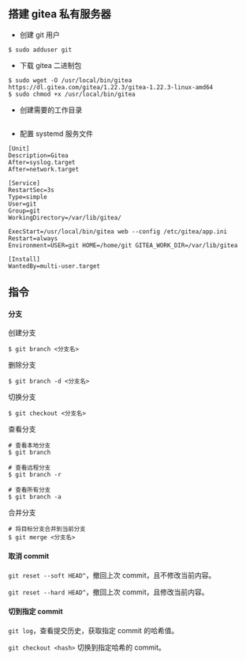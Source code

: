 ## 搭建 gitea 私有服务器

- 创建 git 用户

```shell
$ sudo adduser git
```

- 下载 gitea 二进制包

```shell
$ sudo wget -O /usr/local/bin/gitea https://dl.gitea.com/gitea/1.22.3/gitea-1.22.3-linux-amd64
$ sudo chmod +x /usr/local/bin/gitea
```

- 创建需要的工作目录

```shell

```

- 配置 systemd 服务文件

```shell
[Unit]
Description=Gitea
After=syslog.target
After=network.target

[Service]
RestartSec=3s
Type=simple
User=git
Group=git
WorkingDirectory=/var/lib/gitea/

ExecStart=/usr/local/bin/gitea web --config /etc/gitea/app.ini
Restart=always
Environment=USER=git HOME=/home/git GITEA_WORK_DIR=/var/lib/gitea

[Install]
WantedBy=multi-user.target
```

## 指令

#### 分支

创建分支

```shell
$ git branch <分支名>
```

删除分支

```shell
$ git branch -d <分支名>
```

切换分支

```shell
$ git checkout <分支名>
```

查看分支

```shell
# 查看本地分支
$ git branch

# 查看远程分支
$ git branch -r

# 查看所有分支
$ git branch -a
```

合并分支

```shell
# 将目标分支合并到当前分支
$ git merge <分支名>
```

#### 取消 commit

`git reset --soft HEAD^`，撤回上次 commit，且不修改当前内容。

`git reset --hard HEAD^`，撤回上次 commit，且修改当前内容。

#### 切到指定 commit

`git log`，查看提交历史，获取指定 commit 的哈希值。

`git checkout <hash>` 切换到指定哈希的 commit。
